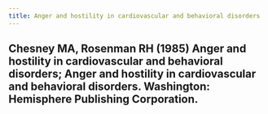 ```yaml
---
title: Anger and hostility in cardiovascular and behavioral disorders
---
```


## Chesney MA, Rosenman RH (1985) Anger and hostility in cardiovascular and behavioral disorders; Anger and hostility in cardiovascular and behavioral disorders. Washington: Hemisphere Publishing Corporation.